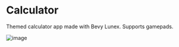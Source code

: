 # Calculator

Themed calculator app made with Bevy Lunex.
Supports gamepads.

![image](https://github.com/user-attachments/assets/6e9a807b-4017-4670-8df4-860ab45dbc92)
